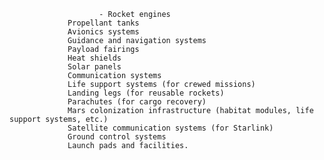 				        - Rocket engines
				 Propellant tanks
				 Avionics systems
				 Guidance and navigation systems
				 Payload fairings
				 Heat shields
				 Solar panels
				 Communication systems
				 Life support systems (for crewed missions)
				 Landing legs (for reusable rockets)
				 Parachutes (for cargo recovery)
				 Mars colonization infrastructure (habitat modules, life support systems, etc.)
				 Satellite communication systems (for Starlink)
				 Ground control systems
				 Launch pads and facilities.



